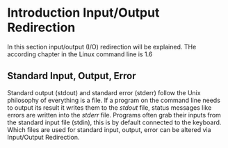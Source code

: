 # Introduction Input/Output Redirection
In this section input/output (I/O) redirection will be explained.
THe according chapter in the Linux command line is 1.6

## Standard Input, Output, Error
Standard output (stdout) and standard error (stderr) follow the Unix philosophy of everything is a file. If a program on the command line needs to output its result it writes them to the *stdout* file, status messages like errors are written into the *stderr* file.
Programs often grab their inputs from the standard input file (stdin), this is by default connected to the keyboard.
Which files are used for standard input, output, error can be altered via Input/Output Redirection.